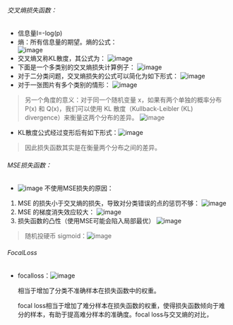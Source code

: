 ###### 交叉熵损失函数：
* 信息量I=-log(p)  
* 熵：所有信息量的期望。熵的公式：  
![image](https://github.com/Feve1986/coding/assets/67903547/490beaa0-f2d3-4f39-9b56-eed2ac75eef6)
* 交叉熵又称KL散度，其公式为：
![image](https://github.com/Feve1986/coding/assets/67903547/d6dd5e00-7f78-43b3-9ef4-98a3f79c45a4)
* 下面是一个多类别的交叉熵损失计算例子：
![image](https://github.com/Feve1986/coding/assets/67903547/25df6009-074a-4eeb-af9d-441142bef277)
* 对于二分类问题，交叉熵损失的公式可以简化为如下形式：
![image](https://github.com/Feve1986/coding/assets/67903547/bc552784-e774-449d-b51b-fe094ea01dbf)
* 对于一张图片有多个类别的情形：
![image](https://github.com/Feve1986/coding/assets/67903547/e48e952f-c734-4d53-920b-8049e736bff6)

> 另一个角度的意义：对于同一个随机变量 x，如果有两个单独的概率分布 P(x) 和 Q(x)，我们可以使用 KL 散度（Kullback-Leibler (KL) divergence）来衡量这两个分布的差异。
![image](https://github.com/Feve1986/coding/assets/67903547/64c65453-87d0-41e1-b9dd-d363a28c37c0)
* KL散度公式经过变形后有如下形式：![image](https://github.com/Feve1986/coding/assets/67903547/c0f8631d-b741-4e5e-b4f8-887cbb768e3c)
> 因此损失函数其实是在衡量两个分布之间的差异。

###### MSE损失函数：
* ![image](https://github.com/Feve1986/coding/assets/67903547/8521be24-5cb7-4c19-80fe-2148929532d4)
不使用MSE损失的原因：
1. MSE 的损失小于交叉熵的损失，导致对分类错误的点的惩罚不够：
![image](https://github.com/Feve1986/coding/assets/67903547/9d822ee6-2919-4a61-afc8-a290d76440f3)
2. MSE 的梯度消失效应较大：
![image](https://github.com/Feve1986/coding/assets/67903547/ad1297ba-0998-477d-b318-de0ff5fd2810)
3. 损失函数的凸性（使用MSE可能会陷入局部最优）
![image](https://github.com/Feve1986/coding/assets/67903547/a6f813ea-45fb-454d-8170-011a45bebe76)

> 随机投硬币
> sigmoid：![image](https://github.com/Feve1986/coding/assets/67903547/da7a029e-64a4-4386-8d3d-45b622b84845)


###### FocalLoss
* focalloss：![image](https://github.com/Feve1986/coding/assets/67903547/09cb67a6-3680-4acc-b642-2066273d443c)

  相当于增加了分类不准确样本在损失函数中的权重。

  focal loss相当于增加了难分样本在损失函数的权重，使得损失函数倾向于难分的样本，有助于提高难分样本的准确度。focal loss与交叉熵的对比，

